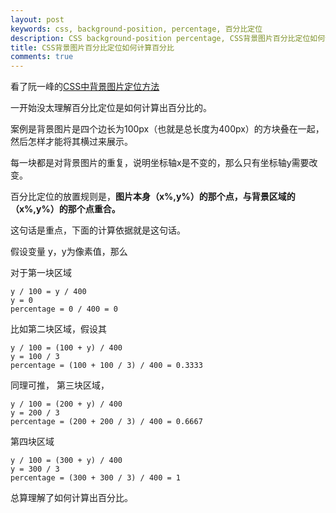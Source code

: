 ```yaml
---
layout: post
keywords: css, background-position, percentage, 百分比定位
description: CSS background-position percentage, CSS背景图片百分比定位如何计算百分比
title: CSS背景图片百分比定位如何计算百分比
comments: true
---
```


看了阮一峰的[CSS中背景图片定位方法](http://www.ruanyifeng.com/blog/2008/05/css_background_image_positioning.html)

一开始没太理解百分比定位是如何计算出百分比的。

案例是背景图片是四个边长为100px（也就是总长度为400px）的方块叠在一起，然后怎样才能将其横过来展示。

每一块都是对背景图片的重复，说明坐标轴x是不变的，那么只有坐标轴y需要改变。

百分比定位的放置规则是，**图片本身（x%,y%）的那个点，与背景区域的（x%,y%）的那个点重合。**

这句话是重点，下面的计算依据就是这句话。

假设变量 y，y为像素值，那么

对于第一块区域

```
y / 100 = y / 400
y = 0
percentage = 0 / 400 = 0
```

比如第二块区域，假设其

```
y / 100 = (100 + y) / 400
y = 100 / 3
percentage = (100 + 100 / 3) / 400 = 0.3333
```

同理可推，
第三块区域，
```
y / 100 = (200 + y) / 400
y = 200 / 3
percentage = (200 + 200 / 3) / 400 = 0.6667
```

第四块区域
```
y / 100 = (300 + y) / 400
y = 300 / 3
percentage = (300 + 300 / 3) / 400 = 1
```

总算理解了如何计算出百分比。


